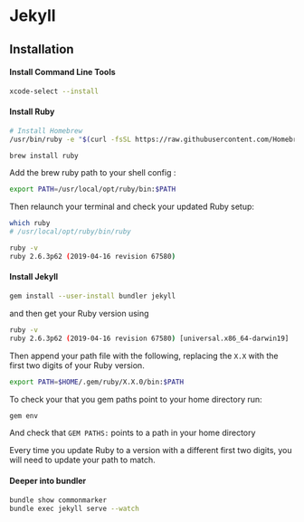 # Jekyll

## Installation

#### Install Command Line Tools

```bash
xcode-select --install
```

#### Install Ruby

```bash
# Install Homebrew
/usr/bin/ruby -e "$(curl -fsSL https://raw.githubusercontent.com/Homebrew/install/master/install)"

brew install ruby
```

Add the brew ruby path to your shell config :

```bash
export PATH=/usr/local/opt/ruby/bin:$PATH
```

Then relaunch your terminal and check your updated Ruby setup:

```bash
which ruby
# /usr/local/opt/ruby/bin/ruby

ruby -v
ruby 2.6.3p62 (2019-04-16 revision 67580)
```

#### Install Jekyll

```bash
gem install --user-install bundler jekyll
```

and then get your Ruby version using

```bash
ruby -v
ruby 2.6.3p62 (2019-04-16 revision 67580) [universal.x86_64-darwin19]
```

Then append your path file with the following, replacing the `X.X` with the first two digits of your Ruby version.

```bash
export PATH=$HOME/.gem/ruby/X.X.0/bin:$PATH
```

To check your that you gem paths point to your home directory run:

```bash
gem env
```

And check that `GEM PATHS:` points to a path in your home directory

Every time you update Ruby to a version with a different first two digits, you will need to update your path to match.

#### Deeper into bundler

```bash
bundle show commonmarker
bundle exec jekyll serve --watch
```

